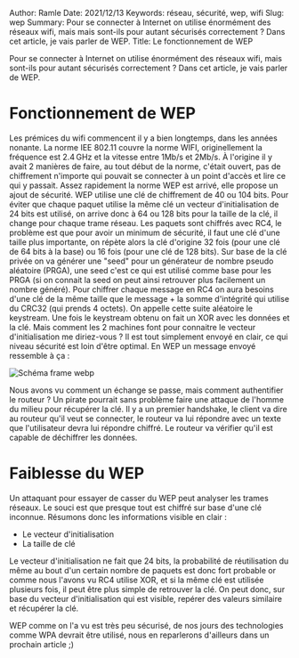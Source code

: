Author: Ramle 
Date: 2021/12/13
Keywords: réseau, sécurité, wep, wifi
Slug: wep
Summary: Pour se connecter à Internet on utilise énormément des réseaux wifi, mais mais sont-ils pour autant sécurisés correctement ? Dans cet article, je vais parler de WEP.
Title: Le fonctionnement de WEP


Pour se connecter à Internet on utilise énormément des réseaux wifi, mais sont-ils pour autant sécurisés correctement ? Dans cet article, je vais parler de WEP.

# Fonctionnement de WEP

Les prémices du wifi commencent il y a bien longtemps, dans les années nonante. La norme IEE 802.11 couvre la norme WIFI, originellement la fréquence est 2.4 GHz et la vitesse entre 1Mb/s et 2Mb/s. À l'origine il y avait 2 manières de faire, au tout début de la norme, c'était ouvert, pas de chiffrement n'importe qui pouvait se connecter à un point d'accès et lire ce qui y passait. Assez rapidement la norme WEP est arrivé, elle propose un ajout de sécurité.
WEP utilise une clé de chiffrement de 40 ou 104 bits. Pour éviter que chaque paquet utilise la même clé un vecteur d'initialisation de 24 bits est utilisé, on arrive donc à 64 ou 128 bits pour la taille de la clé, il change pour chaque trame réseau. Les paquets sont chiffrés avec RC4, le problème est que pour avoir un minimum de sécurité, il faut une clé d'une taille plus importante, on répète alors la clé d'origine 32 fois (pour une clé de 64 bits à la base) ou 16 fois (pour une clé de 128 bits). Sur base de la clé privée on va générer une "seed" pour un générateur de nombre pseudo aléatoire (PRGA), une seed c'est ce qui est utilisé comme base pour les PRGA (si on connait la seed on peut ainsi retrouver plus facilement un nombre généré). Pour chiffrer chaque message en RC4 on aura besoins d'une clé de la même taille que le message + la somme d'intégrité qui utilise du CRC32 (qui prends 4 octets). On appelle cette suite aléatoire le keystream. Une fois le keystream obtenu on fait un XOR avec les données et la clé. Mais comment les 2 machines font pour connaitre le vecteur d'initialisation me diriez-vous ?  Il est tout simplement envoyé en clair, ce qui niveau sécurité est loin d'être optimal.
En WEP un message envoyé ressemble à ça :

![Schéma frame webp](/static/img/wep/frame_wep.png)

Nous avons vu comment un échange se passe, mais comment authentifier le routeur ? Un pirate pourrait sans problème faire une attaque de l'homme du milieu pour récupérer la clé. Il y a un premier handshake, le client va dire au routeur qu'il veut se connecter, le routeur va lui répondre avec un texte que l'utilisateur devra lui répondre chiffré. Le routeur va vérifier qu'il est capable de déchiffrer les données.

# Faiblesse du WEP

Un attaquant pour essayer de casser du WEP peut analyser les trames réseaux. Le souci est que presque tout est chiffré sur base d'une clé inconnue. Résumons donc les informations visible en clair :

- Le vecteur d'initialisation
- La taille de clé

Le vecteur d'initialisation ne fait que 24 bits, la probabilité de réutilisation du même au bout d'un certain nombre de paquets est donc fort probable or comme nous l'avons vu RC4 utilise XOR, et si la même clé est utilisée plusieurs fois, il peut être plus simple de retrouver la clé. On peut donc, sur base du vecteur d'initialisation qui est visible, repérer des valeurs similaire et récupérer la clé.

WEP comme on l'a vu est très peu sécurisé, de nos jours des technologies comme WPA devrait être utilisé, nous en reparlerons d'ailleurs dans un prochain article ;) 